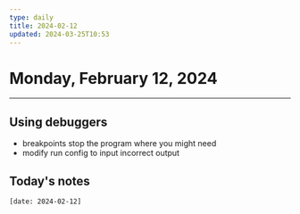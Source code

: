 ```yaml
---
type: daily
title: 2024-02-12
updated: 2024-03-25T10:53
---
```

# Monday, February 12, 2024
___
## Using debuggers
- breakpoints stop the program where you might need
- modify run config to input incorrect output




## Today's notes
```query
[date: 2024-02-12]
```
